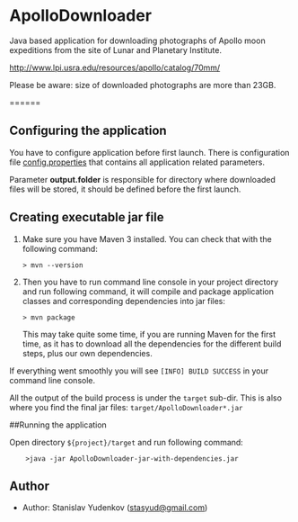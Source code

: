 ApolloDownloader
================

Java based application for downloading photographs of Apollo moon expeditions from the site of Lunar and Planetary Institute.

http://www.lpi.usra.edu/resources/apollo/catalog/70mm/

Please be aware: size of downloaded photographs are more than 23GB.


======

## Configuring the application


You have to configure application before first launch. There is configuration file [config.properties](/src/main/resources/config.properties) that contains all application related parameters.

Parameter **output.folder** is responsible for directory where downloaded files will be stored, it should be defined before the first launch.


## Creating executable jar file

1.	Make sure you have Maven 3  installed.
	You can check that with the following command:

		> mvn --version

2.	Then you have to run command line console in your project directory and run following command, it will compile and package application classes and corresponding dependencies into jar files:

		> mvn package

	This may take quite some time, if you are running Maven for the first time,
	as it has to download all the dependencies for the different build steps,
	plus our own dependencies.

If everything went smoothly you will see `[INFO] BUILD SUCCESS` in your command line console.

All the output of the build process is under the `target` sub-dir.
This is also where you find the final jar files:
`target/ApolloDownloader*.jar`

##Running the application

Open directory `${project}/target` and run following command:

		>java -jar ApolloDownloader-jar-with-dependencies.jar


## Author

* Author: Stanislav Yudenkov (<stasyud@gmail.com>)
